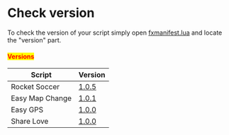 # Check version

To check the version of your script simply open [fxmanifest.lua](rocket-soccer/fxmanifest.md) and locate the "version" part.

#### <mark style="color:red;">Versions</mark>

| Script          | Version                                         |
| --------------- | ----------------------------------------------- |
| Rocket Soccer   | [1.0.5](rocket-soccer/update.md#update-1.0.5)   |
| Easy Map Change | [1.0.1](easy-map-change/update.md#update-1.0.1) |
| Easy GPS        | [1.0.0](easy-gps/update.md)                     |
| Share Love      | [1.0.0](share-love/update.md)                   |
